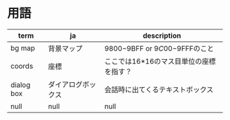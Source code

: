 # 用語

 term  |  ja  |  description
---- | ---- | ----
 bg map  |  背景マップ  |  $9800-$9BFF or $9C00-$9FFFのこと
 coords  |  座標  |  ここでは16*16のマス目単位の座標を指す？
 dialog box  |  ダイアログボックス  |  会話時に出てくるテキストボックス
 null  |  null  |  null
